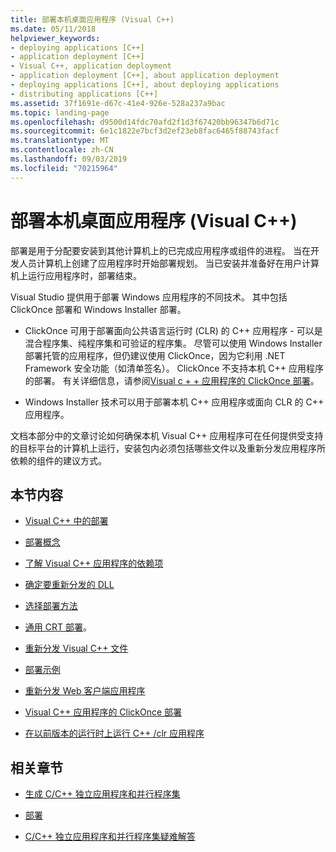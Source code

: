 ```yaml
---
title: 部署本机桌面应用程序 (Visual C++)
ms.date: 05/11/2018
helpviewer_keywords:
- deploying applications [C++]
- application deployment [C++]
- Visual C++, application deployment
- application deployment [C++], about application deployment
- deploying applications [C++], about deploying applications
- distributing applications [C++]
ms.assetid: 37f1691e-d67c-41e4-926e-528a237a9bac
ms.topic: landing-page
ms.openlocfilehash: d9500d14fdc70afd2f1d3f67420bb96347b6d71c
ms.sourcegitcommit: 6e1c1822e7bcf3d2ef23eb8fac6465f88743facf
ms.translationtype: MT
ms.contentlocale: zh-CN
ms.lasthandoff: 09/03/2019
ms.locfileid: "70215964"
---
```

# <a name="deploying-native-desktop-applications-visual-c"></a>部署本机桌面应用程序 (Visual C++)

部署是用于分配要安装到其他计算机上的已完成应用程序或组件的进程。 当在开发人员计算机上创建了应用程序时开始部署规划。 当已安装并准备好在用户计算机上运行应用程序时，部署结束。

Visual Studio 提供用于部署 Windows 应用程序的不同技术。 其中包括 ClickOnce 部署和 Windows Installer 部署。

- ClickOnce 可用于部署面向公共语言运行时 (CLR) 的 C++ 应用程序 - 可以是混合程序集、纯程序集和可验证的程序集。 尽管可以使用 Windows Installer 部署托管的应用程序，但仍建议使用 ClickOnce，因为它利用 .NET Framework 安全功能（如清单签名）。 ClickOnce 不支持本机 C++ 应用程序的部署。 有关详细信息，请参阅[Visual c + + 应用程序的 ClickOnce 部署](clickonce-deployment-for-visual-cpp-applications.md)。

- Windows Installer 技术可以用于部署本机 C++ 应用程序或面向 CLR 的 C++ 应用程序。

文档本部分中的文章讨论如何确保本机 Visual C++ 应用程序可在任何提供受支持的目标平台的计算机上运行，安装包内必须包括哪些文件以及重新分发应用程序所依赖的组件的建议方式。

## <a name="in-this-section"></a>本节内容

- [Visual C++ 中的部署](deployment-in-visual-cpp.md)

- [部署概念](deployment-concepts.md)

- [了解 Visual C++ 应用程序的依赖项](understanding-the-dependencies-of-a-visual-cpp-application.md)

- [确定要重新分发的 DLL](determining-which-dlls-to-redistribute.md)

- [选择部署方法](choosing-a-deployment-method.md)

- [通用 CRT 部署](universal-crt-deployment.md)。

- [重新分发 Visual C++ 文件](redistributing-visual-cpp-files.md)

- [部署示例](deployment-examples.md)

- [重新分发 Web 客户端应用程序](redistributing-web-client-applications.md)

- [Visual C++ 应用程序的 ClickOnce 部署](clickonce-deployment-for-visual-cpp-applications.md)

- [在以前版本的运行时上运行 C++ /clr 应用程序](running-a-cpp-clr-application-on-a-previous-runtime-version.md)

## <a name="related-sections"></a>相关章节

- [生成 C/C++ 独立应用程序和并行程序集](../build/building-c-cpp-isolated-applications-and-side-by-side-assemblies.md)

- [部署](/dotnet/framework/deployment/index)

- [C/C++ 独立应用程序和并行程序集疑难解答](../build/troubleshooting-c-cpp-isolated-applications-and-side-by-side-assemblies.md)